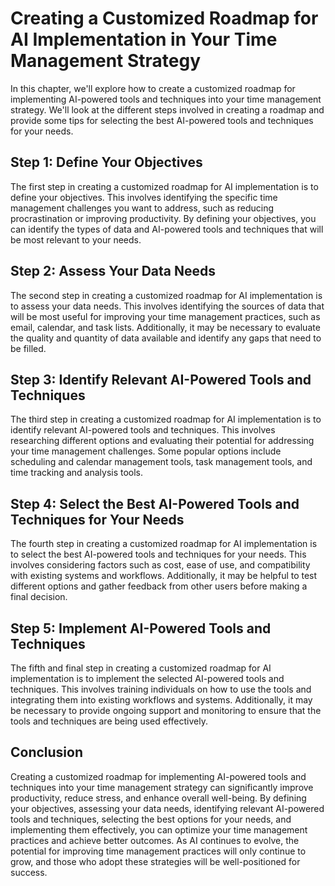 Creating a Customized Roadmap for AI Implementation in Your Time Management Strategy
=================================================================================================================================================

In this chapter, we'll explore how to create a customized roadmap for implementing AI-powered tools and techniques into your time management strategy. We'll look at the different steps involved in creating a roadmap and provide some tips for selecting the best AI-powered tools and techniques for your needs.

Step 1: Define Your Objectives
------------------------------

The first step in creating a customized roadmap for AI implementation is to define your objectives. This involves identifying the specific time management challenges you want to address, such as reducing procrastination or improving productivity. By defining your objectives, you can identify the types of data and AI-powered tools and techniques that will be most relevant to your needs.

Step 2: Assess Your Data Needs
------------------------------

The second step in creating a customized roadmap for AI implementation is to assess your data needs. This involves identifying the sources of data that will be most useful for improving your time management practices, such as email, calendar, and task lists. Additionally, it may be necessary to evaluate the quality and quantity of data available and identify any gaps that need to be filled.

Step 3: Identify Relevant AI-Powered Tools and Techniques
---------------------------------------------------------

The third step in creating a customized roadmap for AI implementation is to identify relevant AI-powered tools and techniques. This involves researching different options and evaluating their potential for addressing your time management challenges. Some popular options include scheduling and calendar management tools, task management tools, and time tracking and analysis tools.

Step 4: Select the Best AI-Powered Tools and Techniques for Your Needs
----------------------------------------------------------------------

The fourth step in creating a customized roadmap for AI implementation is to select the best AI-powered tools and techniques for your needs. This involves considering factors such as cost, ease of use, and compatibility with existing systems and workflows. Additionally, it may be helpful to test different options and gather feedback from other users before making a final decision.

Step 5: Implement AI-Powered Tools and Techniques
-------------------------------------------------

The fifth and final step in creating a customized roadmap for AI implementation is to implement the selected AI-powered tools and techniques. This involves training individuals on how to use the tools and integrating them into existing workflows and systems. Additionally, it may be necessary to provide ongoing support and monitoring to ensure that the tools and techniques are being used effectively.

Conclusion
----------

Creating a customized roadmap for implementing AI-powered tools and techniques into your time management strategy can significantly improve productivity, reduce stress, and enhance overall well-being. By defining your objectives, assessing your data needs, identifying relevant AI-powered tools and techniques, selecting the best options for your needs, and implementing them effectively, you can optimize your time management practices and achieve better outcomes. As AI continues to evolve, the potential for improving time management practices will only continue to grow, and those who adopt these strategies will be well-positioned for success.
